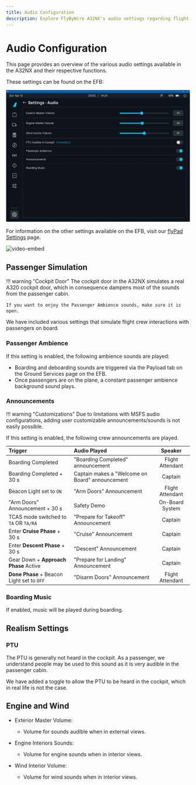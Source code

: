 ```yaml
---
title: Audio Configuration
description: Explore FlyByWire A32NX's audio settings regarding flight crew interactions, passengers, engine and wind sounds for an authentic flight experience.
---
```


# Audio Configuration

This page provides an overview of the various audio settings available in the A32NX and their respective functions.

These settings can be found on the EFB:

![EFB Audio Settings](../assets/flypados3/flypad-settings-audio.png)

For information on the other settings available on the EFB, visit our [flyPad Settings](flypados3/settings.md) page.

![video-embed](https://www.youtube-nocookie.com/embed/3i1FaGKOwII)

## Passenger Simulation

!!! warning "Cockpit Door"
    The cockpit door in the A32NX simulates a real A320 cockpit door, which in consequence dampens most of the sounds from the passenger cabin. 

    If you want to enjoy the Passenger Ambience sounds, make sure it is open.

We have included various settings that simulate flight crew interactions with passengers on board.

### Passenger Ambience
If this setting is enabled, the following ambience sounds are played:

- Boarding and deboarding sounds are triggered via the Payload tab on the Ground Services page on the EFB.
- Once passengers are on the plane, a constant passenger ambience background sound plays.

### Announcements

!!! warning "Customizations"
    Due to limitations with MSFS audio configurations, adding user customizable announcements/sounds is not easily possible.

If this setting is enabled, the following crew announcements are played.

| Trigger                                    | Audio Played                                    |     Speaker      |
|:-------------------------------------------|:------------------------------------------------|:----------------:|
| Boarding Completed                         | "Boarding Completed" announcement               | Flight Attendant |
| Boarding Completed + 30 s                  | Captain makes a "Welcome on Board" announcement |     Captain      |
| Beacon Light set to `ON`                   | "Arm Doors" Announcement                        | Flight Attendant |
| "Arm Doors" Announcement + 30 s            | Safety Demo                                     | On-Board System  |
| TCAS mode switched to `TA` OR `TA/RA`      | "Prepare for Takeoff" Announcement              |     Captain      |
| Enter **Cruise Phase** + 30 s              | "Cruise" Announcement                           |     Captain      |
| Enter **Descent Phase** + 30 s             | "Descent" Announcement                          |     Captain      |
| Gear Down + **Approach Phase** Active      | "Prepare for Landing" Announcement              |     Captain      |
| **Done Phase** + Beacon Light set to `OFF` | "Disarm Doors" Announcement                     | Flight Attendant |

### Boarding Music
If enabled, music will be played during boarding.

## Realism Settings

### PTU

The PTU is generally not heard in the cockpit. As a passenger, we understand people may be used to this sound as it is very audible in the passenger cabin.

We have added a toggle to allow the PTU to be heard in the cockpit, which in real life is not the case. 

## Engine and Wind

- Exterior Master Volume:
    - Volume for sounds audible when in external views.

- Engine Interiors Sounds:
    - Volume for engine sounds when in interior views.

- Wind Interior Volume:
    - Volume for wind sounds when in interior views.
